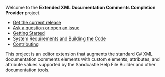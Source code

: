 Welcome to the **Extended XML Documentation Comments Completion Provider** project.

* [Get the current release](https://github.com/EWSoftware/ExtendedDocCommentsProvider/releases)
* [Ask a question or open an issue](https://github.com/EWSoftware/ExtendedDocCommentsProvider/issues)
* [Getting Started](https://ewsoftware.github.io/ExtendedDocCommentsProvider/html/141160ac-ba6a-4f6d-a802-1110aadea932.htm)
* [System Requirements and Building the Code](https://ewsoftware.github.io/ExtendedDocCommentsProvider/html/3BBB6221-417C-4F5C-B89A-563A8052CE35.htm)
* [Contributing](https://ewsoftware.github.io/ExtendedDocCommentsProvider/html/C60519F2-A2F7-4EB1-883F-96C51073CEB3.htm)

This project is an editor extension that augments the standard C# XML documentation comments elements with
custom elements, attributes, and attribute values supported by the Sandcastle Help File Builder and other
documentation tools.
